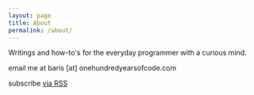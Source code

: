 ```yaml
---
layout: page
title: About
permalink: /about/
---
```

Writings and how-to's for the everyday programmer with a curious mind.

email me at
baris [at] onehundredyearsofcode.com

<p class="rss-subscribe">subscribe <a href="{{ "/feed.xml" | prepend: site.baseurl }}">via RSS</a></p>
